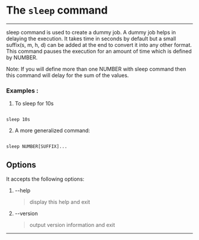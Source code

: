 # The `sleep` command
---
sleep command is used to create a dummy job. A dummy job helps in delaying the execution. It takes time in seconds by default but a small suffix(s, m, h, d) can be added at the end to convert it into any other format. This command pauses the execution for an amount of time which is defined by NUMBER.

Note: If you will define more than one NUMBER with sleep command then this command will delay for the sum of the values.


### Examples :

1. To sleep for 10s

```

sleep 10s

```  

2. A more generalized command:

  

```

sleep NUMBER[SUFFIX]...

```
  ## Options
  It accepts the following options:
  
1.   --help
	   > display this help and exit
2.  --version
	 >  output version information and exit


---
